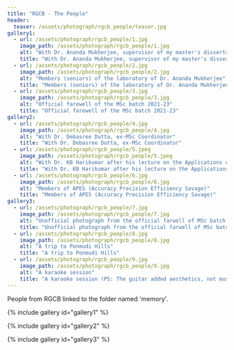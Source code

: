 ```yaml
---
title: "RGCB - The People"
header:
  teaser: /assets/photograph/rgcb_people/teaser.jpg
gallery1:
  - url: /assets/photograph/rgcb_people/1.jpg
    image_path: /assets/photograph/rgcb_people/1.jpg
    alt: "With Dr. Ananda Mukherjee, supervisor of my master's dissertation project"
    title: "With Dr. Ananda Mukherjee, supervisor of my master's dissertation project"
  - url: /assets/photograph/rgcb_people/2.jpg
    image_path: /assets/photograph/rgcb_people/2.jpg
    alt: "Members (seniors) of the laboratory of Dr. Ananda Mukherjee"
    title: "Members (seniors) of the laboratory of Dr. Ananda Mukherjee"
  - url: /assets/photograph/rgcb_people/3.jpg
    image_path: /assets/photograph/rgcb_people/3.jpg
    alt: "Official farewell of the MSc batch 2021-23"
    title: "Official farewell of the MSc batch 2021-23"
gallery2:
  - url: /assets/photograph/rgcb_people/4.jpg
    image_path: /assets/photograph/rgcb_people/4.jpg
    alt: "With Dr. Debasree Dutta, ex-MSc Coordinator"
    title: "With Dr. Debasree Dutta, ex-MSc Coordinator"
  - url: /assets/photograph/rgcb_people/5.jpeg
    image_path: /assets/photograph/rgcb_people/5.jpeg
    alt: "With Dr. KB Harikumar after his lecture on the Applications of RNA interference"
    title: "With Dr. KB Harikumar after his lecture on the Applications of RNA interference"
  - url: /assets/photograph/rgcb_people/6.jpg
    image_path: /assets/photograph/rgcb_people/6.jpg
    alt: "Members of APES (Accuracy Precision Efficiency Savage)"
    title: "Members of APES (Accuracy Precision Efficiency Savage)"
gallery3:
  - url: /assets/photograph/rgcb_people/7.jpg
    image_path: /assets/photograph/rgcb_people/7.jpg
    alt: "Unofficial photograph from the official farwell of MSc batch 2021-23"
    title: "Unofficial photograph from the official farwell of MSc batch 2021-23"
  - url: /assets/photograph/rgcb_people/8.jpg
    image_path: /assets/photograph/rgcb_people/8.jpg
    alt: "A trip to Ponmudi Hills"
    title: "A trip to Ponmudi Hills"
  - url: /assets/photograph/rgcb_people/9.jpg
    image_path: /assets/photograph/rgcb_people/9.jpg
    alt: "A karaoke session"
    title: "A karaoke session (PS: The guitar added aesthetics, not music)"
---
```

People from RGCB linked to the folder named 'memory'.

{% include gallery id="gallery1" %}

{% include gallery id="gallery2" %}

{% include gallery id="gallery3" %}

